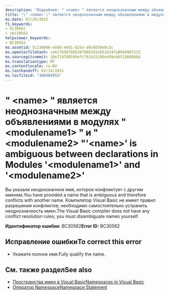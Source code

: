 ```yaml
---
description: 'Подробнее: " <name> " является неоднозначным между объявлениями в модулях " <modulename1> " и " <modulename2> "'
title: "\" <name> \" является неоднозначным между объявлениями в модулях \" <modulename1> \" и \" <modulename2> \""
ms.date: 07/20/2015
f1_keywords:
- bc30562
- vbc30562
helpviewer_keywords:
- BC30562
ms.assetid: 5c230046-deb8-44d1-b25e-d4c6b59e0c3c
ms.openlocfilehash: ce61f6587b85347486381eb52b24fa8940907133
ms.sourcegitcommit: 10e719780594efc781b15295e499c66f316068b8
ms.translationtype: MT
ms.contentlocale: ru-RU
ms.lasthandoff: 02/14/2021
ms.locfileid: "100484955"
---
```

# <a name="name-is-ambiguous-between-declarations-in-modules-modulename1-and-modulename2"></a><span data-ttu-id="297d7-103">" \<name> " является неоднозначным между объявлениями в модулях " \<modulename1> " и " \<modulename2> "</span><span class="sxs-lookup"><span data-stu-id="297d7-103">'\<name>' is ambiguous between declarations in Modules '\<modulename1>' and '\<modulename2>'</span></span>

<span data-ttu-id="297d7-104">Вы указали неоднозначное имя, которое конфликтует с другим именем.</span><span class="sxs-lookup"><span data-stu-id="297d7-104">You have provided a name that is ambiguous and therefore conflicts with another name.</span></span> <span data-ttu-id="297d7-105">Компилятор Visual Basic не имеет правил разрешения конфликтов; необходимо самостоятельно устранить неоднозначность имен.</span><span class="sxs-lookup"><span data-stu-id="297d7-105">The Visual Basic compiler does not have any conflict resolution rules; you must disambiguate names yourself.</span></span>  
  
 <span data-ttu-id="297d7-106">**Идентификатор ошибки:** BC30562</span><span class="sxs-lookup"><span data-stu-id="297d7-106">**Error ID:** BC30562</span></span>  
  
## <a name="to-correct-this-error"></a><span data-ttu-id="297d7-107">Исправление ошибки</span><span class="sxs-lookup"><span data-stu-id="297d7-107">To correct this error</span></span>  
  
- <span data-ttu-id="297d7-108">Укажите полное имя.</span><span class="sxs-lookup"><span data-stu-id="297d7-108">Fully qualify the name.</span></span>  
  
## <a name="see-also"></a><span data-ttu-id="297d7-109">См. также раздел</span><span class="sxs-lookup"><span data-stu-id="297d7-109">See also</span></span>

- [<span data-ttu-id="297d7-110">Пространства имен в Visual Basic</span><span class="sxs-lookup"><span data-stu-id="297d7-110">Namespaces in Visual Basic</span></span>](../programming-guide/program-structure/namespaces.md)
- [<span data-ttu-id="297d7-111">Оператор Namespace</span><span class="sxs-lookup"><span data-stu-id="297d7-111">Namespace Statement</span></span>](../language-reference/statements/namespace-statement.md)
